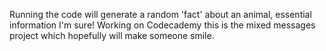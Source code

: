 Running the code will generate a random 'fact' about an animal, essential information I'm sure!
Working on Codecademy this is the mixed messages project which hopefully will make someone smile.
